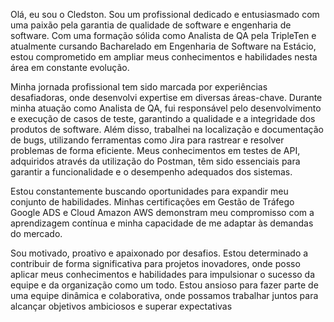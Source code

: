 Olá, eu sou o Cledston.
Sou um profissional dedicado e entusiasmado com uma paixão pela garantia de qualidade de software e engenharia de software. Com uma formação sólida como Analista de QA pela TripleTen e atualmente cursando Bacharelado em Engenharia de Software na Estácio, estou comprometido em ampliar meus conhecimentos e habilidades nesta área em constante evolução.

Minha jornada profissional tem sido marcada por experiências desafiadoras, onde desenvolvi expertise em diversas áreas-chave. Durante minha atuação como Analista de QA, fui responsável pelo desenvolvimento e execução de casos de teste, garantindo a qualidade e a integridade dos produtos de software. Além disso, trabalhei na localização e documentação de bugs, utilizando ferramentas como Jira para rastrear e resolver problemas de forma eficiente. Meus conhecimentos em testes de API, adquiridos através da utilização do Postman, têm sido essenciais para garantir a funcionalidade e o desempenho adequados dos sistemas.

Estou constantemente buscando oportunidades para expandir meu conjunto de habilidades. Minhas certificações em Gestão de Tráfego Google ADS e Cloud Amazon AWS demonstram meu compromisso com a aprendizagem contínua e minha capacidade de me adaptar às demandas do mercado.

Sou motivado, proativo e apaixonado por desafios. Estou determinado a contribuir de forma significativa para projetos inovadores, onde posso aplicar meus conhecimentos e habilidades para impulsionar o sucesso da equipe e da organização como um todo. Estou ansioso para fazer parte de uma equipe dinâmica e colaborativa, onde possamos trabalhar juntos para alcançar objetivos ambiciosos e superar expectativas
